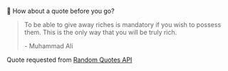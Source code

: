📣 How about a quote before you go?

> To be able to give away riches is mandatory if you wish to possess them. This is the only way that you will be truly rich.
>
> <p>- Muhammad Ali</p>

Quote requested from [Random Quotes API](https://github.com/lukePeavey/quotable)
